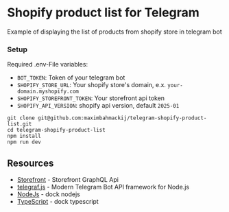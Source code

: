 # Shopify product list for Telegram

Example of displaying the list of products from shopify store in telegram bot

### Setup

Required .env-File variables:
- `BOT_TOKEN`: Token of your telegram bot
- `SHOPIFY_STORE_URL`: Your shopify store's domain, e.x. `your-domain.myshopify.com`
- `SHOPIFY_STOREFRONT_TOKEN`: Your storefront api token
- `SHOPIFY_API_VERSION`: shopify api version, default `2025-01`

```shell
git clone git@github.com:maximbahmackij/telegram-shopify-product-list.git
cd telegram-shopify-product-list
npm install
npm run dev
```

## Resources

- [Storefront](https://shopify.dev/docs/api/storefront) - Storefront GraphQL Api
- [telegraf.js](https://telegraf.js.org/) - Modern Telegram Bot API framework for Node.js
- [NodeJs](https://nodejs.org/) - dock nodejs
- [TypeScript](https://www.typescriptlang.org/) - dock typescript

